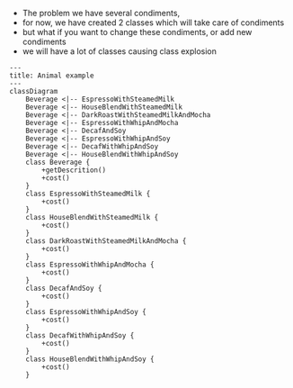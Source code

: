 * The problem we have several condiments,
* for now, we have created 2 classes which will take care of condiments
* but what if you want to change these condiments, or add new condiments
* we will have a lot of classes causing class explosion

```mermaid
---
title: Animal example
---
classDiagram
    Beverage <|-- EspressoWithSteamedMilk
    Beverage <|-- HouseBlendWithSteamedMilk
    Beverage <|-- DarkRoastWithSteamedMilkAndMocha
    Beverage <|-- EspressoWithWhipAndMocha
    Beverage <|-- DecafAndSoy
    Beverage <|-- EspressoWithWhipAndSoy
    Beverage <|-- DecafWithWhipAndSoy
    Beverage <|-- HouseBlendWithWhipAndSoy
    class Beverage {
        +getDescrition()
        +cost()
    }
    class EspressoWithSteamedMilk {
        +cost()
    }
    class HouseBlendWithSteamedMilk {
        +cost()
    }
    class DarkRoastWithSteamedMilkAndMocha {
        +cost()
    }
    class EspressoWithWhipAndMocha {
        +cost()
    }
    class DecafAndSoy {
        +cost()
    }
    class EspressoWithWhipAndSoy {
        +cost()
    }
    class DecafWithWhipAndSoy {
        +cost()
    }
    class HouseBlendWithWhipAndSoy {
        +cost()
    }
```